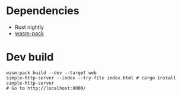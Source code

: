 # Dependencies
- Rust nightly
- [wasm-pack](https://rustwasm.github.io/wasm-pack/installer/)

# Dev build
```none
wasm-pack build --dev --target web
simple-http-server --index --try-file index.html # cargo install simple-http-server
# Go to http://localhost:8000/
```
